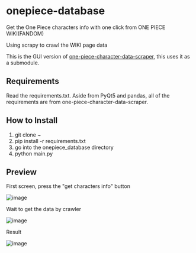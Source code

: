 # onepiece-database
Get the One Piece characters info with one click from ONE PIECE WIKI(FANDOM)

Using scrapy to crawl the WIKI page data

This is the GUI version of <a href="https://github.com/yjg30737/one-piece-character-data-scraper">one-piece-character-data-scraper</a>, this uses it as a submodule.

## Requirements
Read the requirements.txt. Aside from PyQt5 and pandas, all of the requirements are from one-piece-character-data-scraper.

## How to Install
1. git clone ~
2. pip install -r requirements.txt
3. go into the onepiece_database directory
4. python main.py

## Preview

First screen, press the "get characters info" button

![image](https://user-images.githubusercontent.com/55078043/212575373-6ea962d1-af92-42ae-a4a8-6326d505c9cf.png)

Wait to get the data by crawler

![image](https://user-images.githubusercontent.com/55078043/212575322-ebbc6de3-29a7-483d-bf6f-e9d848d4ff79.png)

Result

![image](https://user-images.githubusercontent.com/55078043/212575088-d7c441fc-5cbb-4af5-9e4e-a3ef0eb30e45.png)

